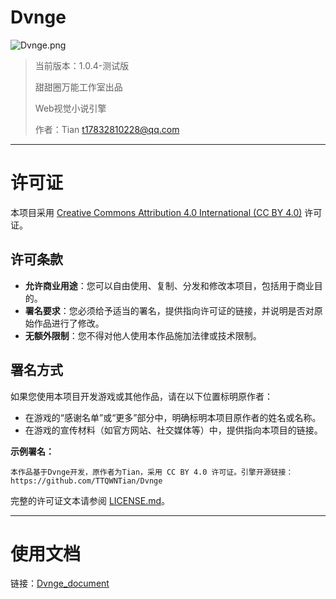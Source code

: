 # Dvnge

![Dvnge.png](https://img.picui.cn/free/2025/04/11/67f8761df0cd7.png)

> 当前版本：1.0.4-测试版
>
> 甜甜圈万能工作室出品
>
> Web视觉小说引擎
>
> 作者：Tian <t17832810228@qq.com>

---

# 许可证

本项目采用 [Creative Commons Attribution 4.0 International (CC BY 4.0)](https://creativecommons.org/licenses/by/4.0/) 许可证。

## 许可条款

- **允许商业用途**：您可以自由使用、复制、分发和修改本项目，包括用于商业目的。
- **署名要求**：您必须给予适当的署名，提供指向许可证的链接，并说明是否对原始作品进行了修改。
- **无额外限制**：您不得对他人使用本作品施加法律或技术限制。

## 署名方式

如果您使用本项目开发游戏或其他作品，请在以下位置标明原作者：

- 在游戏的“感谢名单”或“更多”部分中，明确标明本项目原作者的姓名或名称。
- 在游戏的宣传材料（如官方网站、社交媒体等）中，提供指向本项目的链接。

**示例署名：**

```
本作品基于Dvnge开发，原作者为Tian，采用 CC BY 4.0 许可证。引擎开源链接：https://github.com/TTQWNTian/Dvnge
```

完整的许可证文本请参阅 [LICENSE.md](LICENSE.md)。

---

# 使用文档

链接：[Dvnge_document](https://github.com/TTQWNTian/Dvnge_document)

